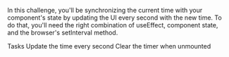 In this challenge, you'll be synchronizing the current time with your component's state by updating the UI every second with the new time. To do that, you'll need the right combination of useEffect, component state, and the browser's setInterval method.

Tasks
Update the time every second
Clear the timer when unmounted
